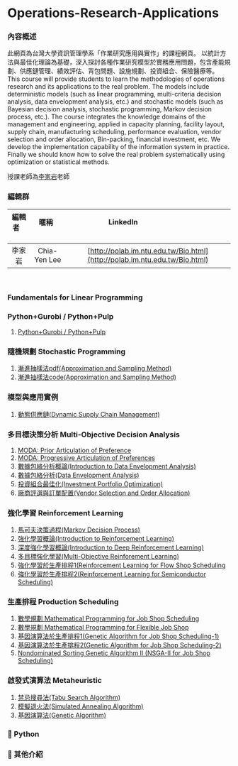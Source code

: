 # Operations-Research-Applications

### **內容概述**

此網頁為台灣大學資訊管理學系「作業研究應用與實作」的課程網頁。
以統計方法與最佳化理論為基礎，深入探討各種作業研究模型於實務應用問題，包含產能規劃、供應鏈管理、績效評估、背包問題、設施規劃、投資組合、保險醫療等。
This course will provide students to learn the methodologies of operations research and its applications to the real problem. The models include deterministic models (such as linear programming, multi-criteria decision analysis, data envelopment analysis, etc.) and stochastic models (such as Bayesian decision analysis, stochastic programming, Markov decision process, etc.). The course integrates the knowledge domains of the management and engineering, applied in capacity planning, facility layout, supply chain, manufacturing scheduling, performance evaluation, vendor selection and order allocation, Bin-packing, financial investment, etc. We develop the implementation capability of the information system in practice. Finally we should know how to solve the real problem systematically using optimization or statistical methods.

授課老師為[李家岩](http://polab.im.ntu.edu.tw/Bio.html)老師  

### **編輯群**    

| 編輯者       |    暱稱         |                      LinkedIn                                                            |
| :-----------:|:-----------:    |:---------------------------------------------------------------------------------------: |
| 李家岩       | Chia-Yen Lee    | [http://polab.im.ntu.edu.tw/Bio.html](http://polab.im.ntu.edu.tw/Bio.html)     
   

### **Fundamentals for Linear Programming**
### **Python+Gurobi / Python+Pulp** 
1. [Python+Gurobi / Python+Pulp](https://github.com/PO-LAB/Python-Gurobi-Pulp)

### **隨機規劃 Stochastic Programming** 
1. [漸進抽樣法pdf(Approximation and Sampling Method)](https://github.com/bmw2142/Stochastic-Programming/blob/master/Approximation%20and%20Sampling%20Method.pdf)
2. [漸進抽樣法code(Approximation and Sampling Method)](https://github.com/bmw2142/Stochastic-Programming/blob/master/Approximation%20and%20Sampling.ipynb)

### **模型與應用實例**   
1. [動態供應鏈(Dynamic Supply Chain Management)](https://github.com/peng1055/Dynamic-Supply-Chain)

### **多目標決策分析 Multi-Objective Decision Analysis** 
1. [MODA: Prior Articulation of Preference](https://github.com/Hoshey/Multi-Objective_Decision_Analysis_MODA_Prior_Articulation_of_Preferences_simple_tutorial)
2. [MODA: Progressive Articulation of Preferences](https://github.com/rgib37190/Operating-System)
3. [數據包絡分析概論(Introduction to Data Envelopment Analysis)](https://github.com/gary60405/Data-Envelopment-Analysis-Tutorial)
4. [數據包絡分析(Data Envelopment Analysis)](https://github.com/PO-LAB/Data-Envelopment-Analysis)
5. [投資組合最佳化(Investment Portfolio Optimization)](https://github.com/Ming-Xuan/GalaxyMing)
6. [廠商評選與訂單配置(Vendor Selection and Order Allocation)](https://github.com/maharanirizki/VSOA)

### **強化學習 Reinforcement Learning** 
1. [馬可夫決策過程(Markov Decision Process)](https://github.com/tyler8812/Markovian-Decision-Process)
2. [強化學習概論(Introduction to Reinforcement Learning)](https://github.com/TzuYuOu/Reinforcement-Learning-Introduction)
3. [深度強化學習概論(Introduction to Deep Reinforcement Learning)](https://github.com/ITingHung/Introduction-to-Deep-Reinforcement-Learning)
4. [多目標強化學習(Multi-Objective Reinforement Learning)](https://github.com/kevin880987/Multi-Objective-Reinforement-Learning)
5. [強化學習於生產排程1(Reinforcement Learning for Flow Shop Scheduling](https://github.com/wurmen/Flow-Shop-Scheduling-Based-On-Reinforcement-Learning-Algorithm)
6. [強化學習於生產排程2(Reinforcement Learning for Semiconductor Scheduling)](https://github.com/yuwen-teng/ORA/tree/master)

### **生產排程 Production Scheduling**
1. [數學規劃 Mathematical Programming for Job Shop Scheduling](https://github.com/KevinLu43/JSP-by-using-Mathematical-Programming-in-Python/blob/master/Job%20shop%20scheduling%20problem.md)
2. [數學規劃 Mathematical Programming for Flexible Job Shop](https://github.com/KevinLu43/JSP-by-using-Mathematical-Programming-in-Python/blob/master/Flexible%20Job%20Shop%20Problem.md)
3. [基因演算法於生產排程1(Genetic Algorithm for Job Shop Scheduling-1)](https://github.com/wurmen/Genetic-Algorithm-for-Job-Shop-Scheduling-and-NSGA-II/blob/master/introduction/GA/GA.md)
4. [基因演算法於生產排程2(Genetic Algorithm for Job Shop Scheduling-2)](https://github.com/PO-LAB/Intelligent-Manufacturing-Systems/blob/master/GA_Application_Job_Shop_Problem/JSP.md)
5. [Nondominated Sorting Genetic Algorithm II (NSGA-II for Job Shop Scheduling)](https://github.com/wurmen/Genetic-Algorithm-for-Job-Shop-Scheduling-and-NSGA-II/blob/master/introduction/NSGA-II/NSGA-II.md)

### **啟發式演算法 Metaheuristic** 
1. [禁忌搜尋法(Tabu Search Algorithm)](https://github.com/PO-LAB/Intelligent-Manufacturing-Systems/blob/master/Tabu_Algorithm/Tabu_Algorithm.md)
2. [模擬退火法(Simulated Annealing Algorithm)](https://github.com/PO-LAB/Intelligent-Manufacturing-Systems/blob/master/Simulated_Annealing_Algorithm/Simulated_Annealing_Algorithm.md)
3. [基因演算法(Genetic Algorithm)](https://github.com/PO-LAB/Intelligent-Manufacturing-Systems/blob/master/Genetic_Algorithm/Genetic_Algorithm.md)

### **:pushpin: Python**
### **:triangular_flag_on_post: 其他介紹**

